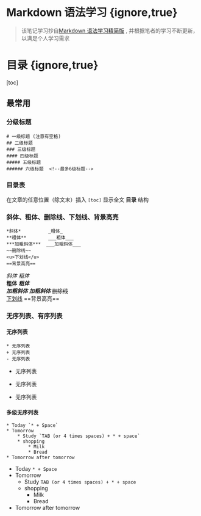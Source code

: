 
# Markdown 语法学习 {ignore,true}


> 该笔记学习抄自[Markdown 语法学习精简版](https://yang-xijie.github.io/BLOG/Markdown/grammars/) , 并根据笔者的学习不断更新，以满足个人学习需求

# 目录 {ignore,true}

[toc]

## 最常用

### 分级标题

```  zh
# 一级标题 (注意有空格)
## 二级标题
### 三级标题
#### 四级标题
##### 五级标题
###### 六级标题  <!--最多6级标题-->
```

### 目录表

在文章的任意位置（除文末）插入 `[toc]` 显示全文 **目录** 结构  

### 斜体、粗体、删除线、下划线、背景高亮  

``` zh
*斜体*          _粗体_
**粗体**        ___粗体___
***加粗斜体***  ___加粗斜体___
~~删除线~~      
<u>下划线</u>
==背景高亮==
```  

*斜体*          _粗体_  
**粗体**        ___粗体___  
***加粗斜体***  ___加粗斜体___
~~删除线~~  
<u>下划线</u>
==背景高亮==

### 无序列表、有序列表

#### 无序列表
```  zh
* 无序列表 
+ 无序列表
- 无序列表
```

* 无序列表  
+ 无序列表
- 无序列表

#### 多级无序列表
```
* Today `* + Space`
* Tomorrow
    * Study `TAB (or 4 times spaces) + * + space`
    * shopping
        * Milk
        * Bread
* Tomorrow after tomorrow
```

* Today `* + Space`
* Tomorrow
    * Study `TAB (or 4 times spaces) + * + space`
    * shopping
        * Milk
        * Bread
* Tomorrow after tomorrow